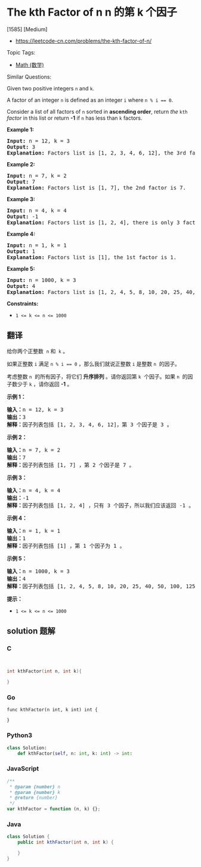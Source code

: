 # The kth Factor of n n 的第 k 个因子

[1585] [Medium]

- https://leetcode-cn.com/problems/the-kth-factor-of-n/

Topic Tags:

- [Math (数学)](https://leetcode-cn.com/tag/math/)

Similar Questions:

Given two positive integers `n` and `k`.

A factor of an integer `n` is defined as an integer `i` where `n % i == 0`.

Consider a list of all factors of `n` sorted in **ascending order**, return _the_ `kth` _factor_ in this list or return **\-1** if `n` has less than `k` factors.

**Example 1:**

<pre><strong>Input:</strong> n = 12, k = 3
<strong>Output:</strong> 3
<strong>Explanation:</strong> Factors list is [1, 2, 3, 4, 6, 12], the 3rd factor is 3.
</pre>

**Example 2:**

<pre><strong>Input:</strong> n = 7, k = 2
<strong>Output:</strong> 7
<strong>Explanation:</strong> Factors list is [1, 7], the 2nd factor is 7.
</pre>

**Example 3:**

<pre><strong>Input:</strong> n = 4, k = 4
<strong>Output:</strong> -1
<strong>Explanation:</strong> Factors list is [1, 2, 4], there is only 3 factors. We should return -1.
</pre>

**Example 4:**

<pre><strong>Input:</strong> n = 1, k = 1
<strong>Output:</strong> 1
<strong>Explanation:</strong> Factors list is [1], the 1st factor is 1.
</pre>

**Example 5:**

<pre><strong>Input:</strong> n = 1000, k = 3
<strong>Output:</strong> 4
<strong>Explanation:</strong> Factors list is [1, 2, 4, 5, 8, 10, 20, 25, 40, 50, 100, 125, 200, 250, 500, 1000].
</pre>

**Constraints:**

- `1 <= k <= n <= 1000`

## 翻译

给你两个正整数  `n` 和  `k` 。

如果正整数 `i` 满足 `n % i == 0` ，那么我们就说正整数 `i` 是整数 `n`  的因子。

考虑整数 `n`  的所有因子，将它们 **升序排列** 。请你返回第 `k`  个因子。如果 `n`  的因子数少于 `k` ，请你返回 **\-1** 。

**示例 1：**

<pre><strong>输入：</strong>n = 12, k = 3
<strong>输出：</strong>3
<strong>解释：</strong>因子列表包括 [1, 2, 3, 4, 6, 12]，第 3 个因子是 3 。
</pre>

**示例 2：**

<pre><strong>输入：</strong>n = 7, k = 2
<strong>输出：</strong>7
<strong>解释：</strong>因子列表包括 [1, 7] ，第 2 个因子是 7 。
</pre>

**示例 3：**

<pre><strong>输入：</strong>n = 4, k = 4
<strong>输出：</strong>-1
<strong>解释：</strong>因子列表包括 [1, 2, 4] ，只有 3 个因子，所以我们应该返回 -1 。
</pre>

**示例 4：**

<pre><strong>输入：</strong>n = 1, k = 1
<strong>输出：</strong>1
<strong>解释：</strong>因子列表包括 [1] ，第 1 个因子为 1 。
</pre>

**示例 5：**

<pre><strong>输入：</strong>n = 1000, k = 3
<strong>输出：</strong>4
<strong>解释：</strong>因子列表包括 [1, 2, 4, 5, 8, 10, 20, 25, 40, 50, 100, 125, 200, 250, 500, 1000] 。
</pre>

**提示：**

- `1 <= k <= n <= 1000`

## solution 题解

### C

```c


int kthFactor(int n, int k){

}
```

### Go

```golang
func kthFactor(n int, k int) int {

}
```

### Python3

```python
class Solution:
    def kthFactor(self, n: int, k: int) -> int:
```

### JavaScript

```javascript
/**
 * @param {number} n
 * @param {number} k
 * @return {number}
 */
var kthFactor = function (n, k) {};
```

### Java

```java
class Solution {
    public int kthFactor(int n, int k) {

    }
}
```

